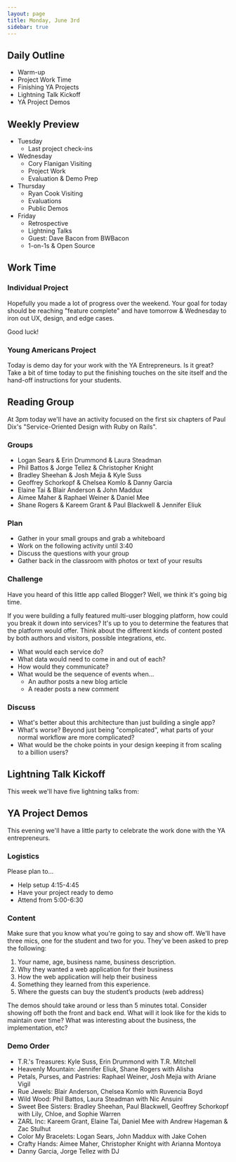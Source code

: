 ```yaml
---
layout: page
title: Monday, June 3rd
sidebar: true
---
```


## Daily Outline

* Warm-up
* Project Work Time
* Finishing YA Projects
* Lightning Talk Kickoff
* YA Project Demos

## Weekly Preview

* Tuesday
  * Last project check-ins
* Wednesday
  * Cory Flanigan Visiting
  * Project Work
  * Evaluation & Demo Prep
* Thursday
  * Ryan Cook Visiting
  * Evaluations
  * Public Demos
* Friday
  * Retrospective
  * Lightning Talks
  * Guest: Dave Bacon from BWBacon
  * 1-on-1s & Open Source

## Work Time

### Individual Project

Hopefully you made a lot of progress over the weekend. Your goal for today should be reaching "feature complete" and have tomorrow & Wednesday to iron out UX, design, and edge cases.

Good luck!

### Young Americans Project

Today is demo day for your work with the YA Entrepreneurs. Is it great? Take a bit of time today to put the finishing touches on the site itself and the hand-off instructions for your students.

## Reading Group

At 3pm today we'll have an activity focused on the first six chapters of Paul Dix's "Service-Oriented Design with Ruby on Rails".

### Groups

* Logan Sears & Erin Drummond & Laura Steadman
* Phil Battos & Jorge Tellez & Christopher Knight
* Bradley Sheehan & Josh Mejia & Kyle Suss
* Geoffrey Schorkopf & Chelsea Komlo & Danny Garcia
* Elaine Tai & Blair Anderson & John Maddux
* Aimee Maher & Raphael Weiner & Daniel Mee
* Shane Rogers & Kareem Grant & Paul Blackwell & Jennifer Eliuk

### Plan

* Gather in your small groups and grab a whiteboard
* Work on the following activity until 3:40
* Discuss the questions with your group
* Gather back in the classroom with photos or text of your results

### Challenge

Have you heard of this little app called Blogger? Well, we think it's going big time.

If you were building a fully featured multi-user blogging platform, how could you break it down into services? It's up to you to determine the features that the platform would offer. Think about the different kinds of content posted by both authors and visitors, possible integrations, etc.

* What would each service do?
* What data would need to come in and out of each?
* How would they communicate?
* What would be the sequence of events when...
  * An author posts a new blog article
  * A reader posts a new comment

### Discuss

* What's better about this architecture than just building a single app?
* What's worse? Beyond just being "complicated", what parts of your normal workflow are more complicated?
* What would be the choke points in your design keeping it from scaling to a billion users?

## Lightning Talk Kickoff

This week we'll have five lightning talks from:

## YA Project Demos

This evening we'll have a little party to celebrate the work done with the YA entrepreneurs. 

### Logistics

Please plan to...

* Help setup 4:15-4:45
* Have your project ready to demo
* Attend from 5:00-6:30

### Content

Make sure that you know what you're going to say and show off. We'll have three mics, one for the student and two for you. They've been asked to prep the following:

1. Your name, age, business name, business description.
2. Why they wanted a web application for their business
3. How the web application will help their business
4. Something they learned from this experience.
5. Where the guests can buy the student’s products (web address)

The demos should take around or less than 5 minutes total. Consider showing off both the front and back end. What will it look like for the kids to maintain over time? What was interesting about the business, the implementation, etc?

### Demo Order

* T.R.'s Treasures: Kyle Suss, Erin Drummond with T.R. Mitchell
* Heavenly Mountain: Jennifer Eliuk, Shane Rogers with Alisha
* Petals, Purses, and Pastries: Raphael Weiner, Josh Mejia with Ariane Vigil
* Rue Jewels: Blair Anderson, Chelsea Komlo with Ruvencia Boyd
* Wild Wood: Phil Battos, Laura Steadman with Nic Ansuini
* Sweet Bee Sisters: Bradley Sheehan, Paul Blackwell, Geoffrey Schorkopf with Lily, Chloe, and Sophie Warren 
* ZARL Inc: Kareem Grant, Elaine Tai, Daniel Mee with Andrew Hageman & Zac Stulhut
* Color My Bracelets: Logan Sears, John Maddux with Jake Cohen
* Crafty Hands: Aimee Maher, Christopher Knight with Arianna Montoya
* Danny Garcia, Jorge Tellez with DJ